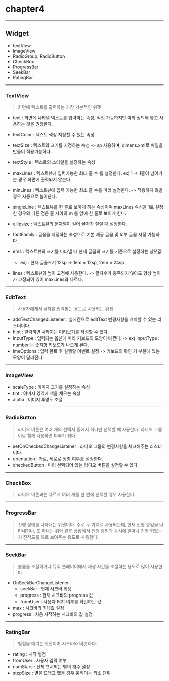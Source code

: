 # chapter4

---
## Widget

- textView
- imageView
- RadioGroup, RadioButton
- CheckBox
- ProgressBar
- SeekBar
- RatingBar

---
### TextView

> 화면에 텍스트를 출력하는 가장 기본적인 위젯

- text : 화면에 나타낼 텍스트를 입력하는 속성, 직접 가능하지만 미리 정의해 놓고 사용하는 것을 권장한다.
- textColor : 텍스트 색상 지정할 수 있는 속성
- textSize : 텍스트의 크기를 지정하는 속성 -> sp 사용하며, dimens.xml로 파일을 만들어 적용가능하다.
- textStyle : 텍스트의 스타일을 설정하는 속성
- maxLines : 텍스트뷰에 입력가능한 최대 줄 수 를 설정한다. ex) 1 -> 1줄이 넘어가는 경우 화면에 출력되지 않는다.
- minLines : 텍스트뷰에 입력 가능한 최소 줄 수를 미리 설정한다. -> 적용하지 않을 경우 자동으로 늘어난다.
- singleLine : 텍스트뷰를 한 줄로 보이게 하는 속성이며 maxLines 속성을 1로 설정한 경우와 다른 점은 줄 사이의 \n 를 없애 한 줄로 보이게 한다.
- ellipsize : 텍스트뷰의 문자열이 길어 글자가 잘릴 때 설정한다.
- fontFamily : 글꼴을 지정하는 속성으로 기본 제공 글꼴 및 외부 글꼴 지정 가능하다.
- ems : 텍스트뷰의 크기를 나타낼 때 현재 글꼴의 크기를 기준으로 설정하는 상댓값
  - ex) : 현재 글꼴크기 12sp -> 1em = 12sp, 2em = 24sp

- lines : 텍스트뷰의 높이 고정에 사용한다. -> 글자수가 충족되지 않아도 항상 높이가 고정되어 있어 maxLines와 다르다.

---
### EditText

> 사용자에게서 글자를 입력받는 용도로 사용되는 위젯

- addTextChangedListener : 실시간으로 editText 변경사항을 캐치할 수 있는 리스너이다.
- hint : 클릭하면 사라지는 미리보기를 작성할 수 있다.
- inputType : 입력되는 옵션에 따라 키보드의 모양이 바뀐다. -> ex) inputType : number 는 숫자형 키보드가 나오게 된다.
- imeOptions : 입력 완료 후 실행할 이벤트 설정 -> 키보드의 확인 키 부분에 있는 모양이 달라진다.

---
### ImageView
 
- scaleType : 이미지 크기를 설정하는 속성
- tint : 이미지 영역에 색을 채우는 속성
- alpha : 이미지 투명도 조절

---
### RadioButton

> 라디오 버튼은 여러 개의 선택지 중에서 하나만 선택할 때 사용한다. 라디오 그룹이랑 함께 사용하면 다루기 쉽다.

- setOnCheckedChangeListener : 라디오 그룹의 변경사항을 체크해주는 리스너이다.
- orientation : 가로, 세로로 정렬 여부를 설정한다.
- checkedButton : 미리 선택되어 있는 라디오 버튼을 설정할 수 있다.

---
### CheckBox

> 라디오 버튼과는 다르게 여러 개를 한 번에 선택할 경우 사용한다.

---
### ProgressBar

> 진행 상태를 나타내는 위젯이다. 주로 두 가지로 사용되는데, 현재 진행 중임을 나타내거나, 또 하나는 위와 같은 상황에서 진행 중임과 동시에 얼마나 진행
> 되었는지 진척도를 %로 보여주는 용도로 사용한다.

---
### SeekBar

> 볼륨을 조절하거나 뮤직 플레이어에서 재생 시간을 조절하는 용도로 많이 사용한다.

- OnSeekBarChangeListener
  - seekBar : 현재 시크바 위젯
  - progress : 현재 시크바의 progress 값
  - fromUser : 사용자 터치 여부를 확인하는 값
- max : 시크바의 최대값 설정
- progress : 처음 시작하는 시크바의 값 설정


---
### RatingBar

> 별점을 매기는 위젯이며 시크바와 비슷하다.

- rating : 시작 별점
- fromUser : 사용자 입력 여부
- numStars : 전체 표시되는 별의 개수 설정
- stepSize : 별을 드래그 했을 경우 움직이는 최소 단위